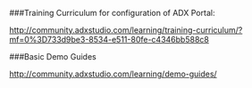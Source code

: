 ###Training Curriculum for configuration of ADX Portal:

http://community.adxstudio.com/learning/training-curriculum/?mf=0%3D733d9be3-8534-e511-80fe-c4346bb588c8

###Basic Demo Guides

http://community.adxstudio.com/learning/demo-guides/
